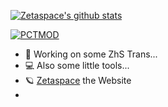 [![Zetaspace's github stats](https://github-readme-stats.vercel.app/api?username=ideaploter&show_icons=true&icon_color=586069&title_color=ff8000)](https://github.com/anuraghazra/github-readme-stats)

[![PCTMOD](https://github-readme-stats.vercel.app/api/pin/?username=zetasp&repo=PowerToys-Chinese-TransMOD&show_icons=true&title_color=ff8000)](https://github.com/ZetaSp/PowerToys-Chinese-TransMOD)
<!--
**ZetaSp/ZetaSp** is a ✨ _special_ ✨ repository because its `README.md` (this file) appears on your GitHub profile.

Here are some ideas to get you started:

- 🔭 I’m currently working on ...
- 🌱 I’m currently learning ...
- 👯 I’m looking to collaborate on ...
- 🤔 I’m looking for help with ...
- 💬 Ask me about ...
- 📫 How to reach me: ...
- 😄 Pronouns: ...
- ⚡ Fun fact: ...
-->

- 📑 Working on some ZhS Trans...
- 💻 Also some little tools...
- 🪐 [Zetaspace](https://xn--rxa.space) the Website
- 
